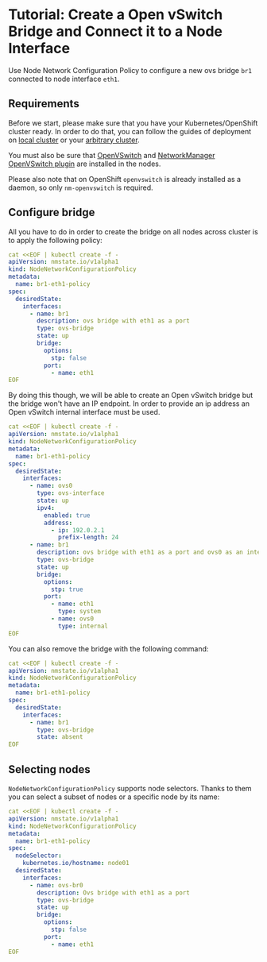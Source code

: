 # Tutorial: Create a Open vSwitch Bridge and Connect it to a Node Interface

Use Node Network Configuration Policy to configure a new ovs bridge `br1` connected
to node interface `eth1`.

## Requirements

Before we start, please make sure that you have your Kubernetes/OpenShift
cluster ready. In order to do that, you can follow the guides of deployment on
[local cluster](deployment-local-cluster.md) or your
[arbitrary cluster](deployment-arbitrary-cluster.md).

You must also be sure that [OpenVSwitch](https://www.openvswitch.org/) and [NetworkManager OpenVSwitch plugin](https://developer.gnome.org/NetworkManager/stable/nm-openvswitch.html) are installed in the nodes.

Please also note that on OpenShift `openvswitch` is already installed as a daemon, so only `nm-openvswitch` is required.

## Configure bridge

All you have to do in order to create the bridge on all nodes across cluster is
to apply the following policy:

```yaml
cat <<EOF | kubectl create -f -
apiVersion: nmstate.io/v1alpha1
kind: NodeNetworkConfigurationPolicy
metadata:
  name: br1-eth1-policy
spec:
  desiredState:
    interfaces:
      - name: br1
        description: ovs bridge with eth1 as a port
        type: ovs-bridge
        state: up
        bridge:
          options:
            stp: false
          port:
            - name: eth1
EOF
```

By doing this though, we will be able to create an Open vSwitch bridge but the bridge won't have an IP endpoint.
In order to provide an ip address an Open vSwitch internal interface must be used.

```yaml
cat <<EOF | kubectl create -f -
apiVersion: nmstate.io/v1alpha1
kind: NodeNetworkConfigurationPolicy
metadata:
  name: br1-eth1-policy
spec:
  desiredState:
    interfaces:
      - name: ovs0
        type: ovs-interface
        state: up
        ipv4:
          enabled: true
          address:
            - ip: 192.0.2.1
              prefix-length: 24
      - name: br1
        description: ovs bridge with eth1 as a port and ovs0 as an internal interface
        type: ovs-bridge
        state: up
        bridge:
          options:
            stp: true
          port:
            - name: eth1
              type: system
            - name: ovs0
              type: internal
EOF
```

You can also remove the bridge with the following command:

```yaml
cat <<EOF | kubectl create -f -
apiVersion: nmstate.io/v1alpha1
kind: NodeNetworkConfigurationPolicy
metadata:
  name: br1-eth1-policy
spec:
  desiredState:
    interfaces:
      - name: br1
        type: ovs-bridge
        state: absent
EOF
```

## Selecting nodes

`NodeNetworkConfigurationPolicy` supports node selectors. Thanks to them you can
select a subset of nodes or a specific node by its name:

```yaml
cat <<EOF | kubectl create -f -
apiVersion: nmstate.io/v1alpha1
kind: NodeNetworkConfigurationPolicy
metadata:
  name: br1-eth1-policy
spec:
  nodeSelector:
    kubernetes.io/hostname: node01
  desiredState:
    interfaces:
      - name: ovs-br0
        description: Ovs bridge with eth1 as a port
        type: ovs-bridge
        state: up
        bridge:
          options:
            stp: false
          port:
            - name: eth1
EOF
```
